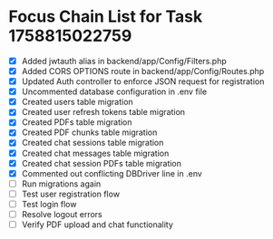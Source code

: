 # Focus Chain List for Task 1758815022759

<!-- Edit this markdown file to update your focus chain list -->
<!-- Use the format: - [ ] for incomplete items and - [x] for completed items -->

- [x] Added jwtauth alias in backend/app/Config/Filters.php
- [x] Added CORS OPTIONS route in backend/app/Config/Routes.php
- [x] Updated Auth controller to enforce JSON request for registration
- [x] Uncommented database configuration in .env file
- [x] Created users table migration
- [x] Created user refresh tokens table migration
- [x] Created PDFs table migration
- [x] Created PDF chunks table migration
- [x] Created chat sessions table migration
- [x] Created chat messages table migration
- [x] Created chat session PDFs table migration
- [x] Commented out conflicting DBDriver line in .env
- [ ] Run migrations again
- [ ] Test user registration flow
- [ ] Test login flow
- [ ] Resolve logout errors
- [ ] Verify PDF upload and chat functionality

<!-- Save this file and the focus chain list will be updated in the task -->